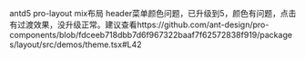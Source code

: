 antd5 pro-layout mix布局 header菜单颜色问题，已升级到5，颜色有问题，点击有过渡效果，没升级正常。建议查看https://github.com/ant-design/pro-components/blob/fdceeb718dbb7d6f967322baaf7f62572838f919/packages/layout/src/demos/theme.tsx#L42
